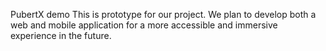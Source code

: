 PubertX demo This is prototype for our project. We plan to develop both a web and mobile application for a more accessible and immersive experience in the future.
